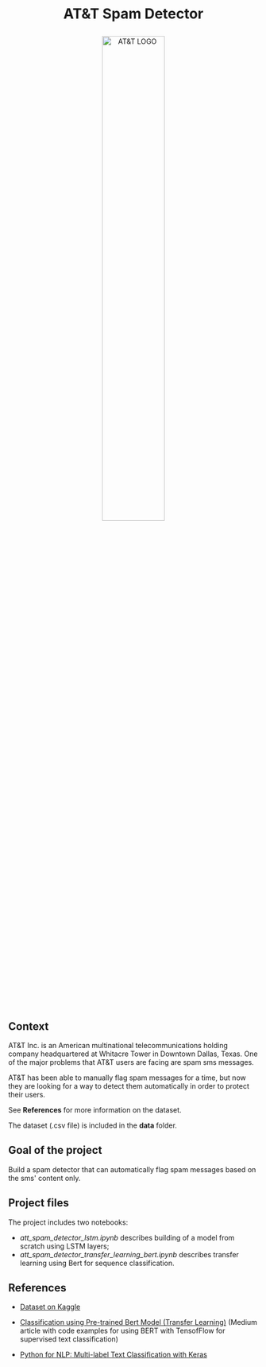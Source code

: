 # <p align="center">AT&T Spam Detector</p>

<p align="center"> <img src="https://full-stack-assets.s3.eu-west-3.amazonaws.com/M08-deep-learning/AT%26T_logo_2016.svg" alt="AT&T LOGO" width="50%" />

## Context 

AT&T Inc. is an American multinational telecommunications holding company headquartered at Whitacre Tower in Downtown Dallas, Texas. One of the major problems that AT&T users are facing are spam sms messages.

AT&T has been able to manually flag spam messages for a time, but now they are looking for a way to detect them automatically in order to protect their users.

See **References** for more information on the dataset.

The dataset (.csv file) is included in the **data** folder. 

## Goal of the project
Build a spam detector that can automatically flag spam messages based on the sms' content only.

## Project files

The project includes two notebooks:
- *att_spam_detector_lstm.ipynb* describes building of a model from scratch using LSTM layers;
- *att_spam_detector_transfer_learning_bert.ipynb* describes transfer learning using Bert for sequence classification.

## References

- [Dataset on Kaggle](https://www.kaggle.com/datasets/uciml/sms-spam-collection-dataset)

- [Classification using Pre-trained Bert Model (Transfer Learning)](https://medium.com/@yashvardhanvs/classification-using-pre-trained-bert-model-transfer-learning-2d50f404ed4c) (Medium article with code examples for using BERT with TensofFlow for supervised text classification)
- [Python for NLP: Multi-label Text Classification with Keras](https://stackabuse.com/python-for-nlp-multi-label-text-classification-with-keras/)